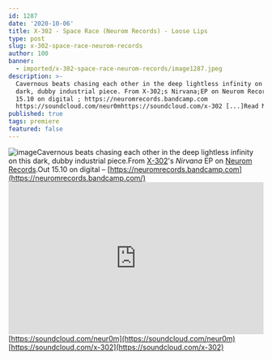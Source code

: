 ```yaml
---
id: 1287
date: '2020-10-06'
title: X-302 - Space Race (Neurom Records) - Loose Lips
type: post
slug: x-302-space-race-neurom-records
author: 100
banner:
  - imported/x-302-space-race-neurom-records/image1287.jpeg
description: >-
  Cavernous beats chasing each other in the deep lightless infinity on this
  dark, dubby industrial piece. From X-302;s Nirvana;EP on Neurom Records. Out
  15.10 on digital ; https://neuromrecords.bandcamp.com
  https://soundcloud.com/neur0mhttps://soundcloud.com/x-302 [...]Read More...
published: true
tags: premiere
featured: false
---
```

![image](../imported/x-302-space-race-neurom-records/image1287.jpeg)Cavernous beats chasing each other in the deep lightless infinity on this dark, dubby industrial piece.From [X-302](https://soundcloud.com/x-302)'s _Nirvana_ EP on [Neurom Records](https://neuromrecords.bandcamp.com/).Out 15.10 on digital – [https://neuromrecords.bandcamp.com](https://neuromrecords.bandcamp.com/)<iframe width='100%' height='300' scrolling='no' frameborder='no' allow='autoplay' src='https://w.soundcloud.com/player/?url=https%3A//api.soundcloud.com/tracks/905422390&color=%23ff5500&auto_play=false&hide_related=false&show_comments=true&show_user=true&show_reposts=false&show_teaser=true'></iframe>[https://soundcloud.com/neur0m](https://soundcloud.com/neur0m)  
[https://soundcloud.com/x-302](https://soundcloud.com/x-302)
